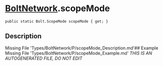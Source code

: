 # [BoltNetwork](Types/BoltNetwork.md).scopeMode
`public static Bolt.ScopeMode scopeMode { get; }`
## Description
Missing File 'Types/BoltNetwork/P/scopeMode_Description.md'## Example
Missing File 'Types/BoltNetwork/P/scopeMode_Example.md'
*THIS IS AN AUTOGENERATED FILE, DO NOT EDIT*
